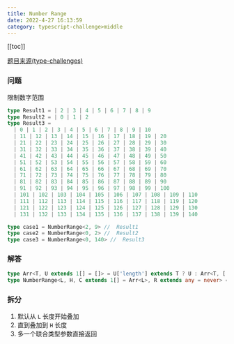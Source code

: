 ```yaml
---
title: Number Range
date: 2022-4-27 16:13:59
category: typescript-challenge>middle
---
```


[[toc]]

[题目来源(type-challenges)](https://github.com/type-challenges/type-challenges/blob/main/questions/08640-medium-number-range/README.md)

### 问题

限制数字范围

```typescript
type Result1 = | 2 | 3 | 4 | 5 | 6 | 7 | 8 | 9
type Result2 = | 0 | 1 | 2
type Result3 =
  | 0 | 1 | 2 | 3 | 4 | 5 | 6 | 7 | 8 | 9 | 10
  | 11 | 12 | 13 | 14 | 15 | 16 | 17 | 18 | 19 | 20
  | 21 | 22 | 23 | 24 | 25 | 26 | 27 | 28 | 29 | 30
  | 31 | 32 | 33 | 34 | 35 | 36 | 37 | 38 | 39 | 40
  | 41 | 42 | 43 | 44 | 45 | 46 | 47 | 48 | 49 | 50
  | 51 | 52 | 53 | 54 | 55 | 56 | 57 | 58 | 59 | 60
  | 61 | 62 | 63 | 64 | 65 | 66 | 67 | 68 | 69 | 70
  | 71 | 72 | 73 | 74 | 75 | 76 | 77 | 78 | 79 | 80
  | 81 | 82 | 83 | 84 | 85 | 86 | 87 | 88 | 89 | 90
  | 91 | 92 | 93 | 94 | 95 | 96 | 97 | 98 | 99 | 100
  | 101 | 102 | 103 | 104 | 105 | 106 | 107 | 108 | 109 | 110
  | 111 | 112 | 113 | 114 | 115 | 116 | 117 | 118 | 119 | 120
  | 121 | 122 | 123 | 124 | 125 | 126 | 127 | 128 | 129 | 130
  | 131 | 132 | 133 | 134 | 135 | 136 | 137 | 138 | 139 | 140

type case1 = NumberRange<2, 9> //  Result1
type case2 = NumberRange<0, 2> //  Result2
type case3 = NumberRange<0, 140> //  Result3
```

### 解答

```typescript
type Arr<T, U extends 1[] = []> = U['length'] extends T ? U : Arr<T, [...U, 1]>
type NumberRange<L, H, C extends 1[] = Arr<L>, R extends any = never> = C['length'] extends H ? R | C['length'] : NumberRange<L, H, [...C, 1], R | C['length']>
```

### 拆分

1. 默认从 `L` 长度开始叠加
2. 直到叠加到 `H` 长度
3. 多一个联合类型参数直接返回
